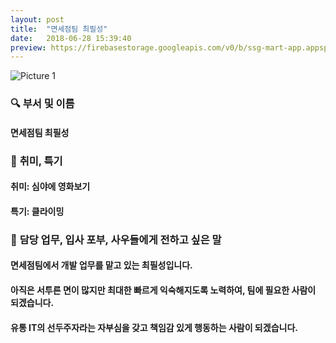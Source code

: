 ```yaml
---
layout: post
title:  "면세점팀 최필성"
date:   2018-06-28 15:39:40
preview: https://firebasestorage.googleapis.com/v0/b/ssg-mart-app.appspot.com/o/%EB%8F%99%EA%B8%B0%EC%82%AC%EC%A7%84%2F191928.jpg?alt=media&token=30c3cdf7-6c55-46f6-9312-830e210b50d0
---
```


![Picture 1](https://firebasestorage.googleapis.com/v0/b/ssg-mart-app.appspot.com/o/%EC%85%80%EC%B9%B4%2F%ED%95%84%EC%84%B1.jpg?alt=media&token=57f88459-adcb-4e69-9e19-2d824fc7ce7f)


### 🔍 **부서 및 이름**
    
  #### 면세점팀 최필성

### 🔔 **취미, 특기**

  #### 취미: 심야에 영화보기
   
  #### 특기: 클라이밍

### 🔔 **담당 업무, 입사 포부, 사우들에게 전하고 싶은 말**
 
  #### 면세점팀에서 개발 업무를 맡고 있는 최필성입니다.
    
  #### 아직은 서투른 면이 많지만 최대한 빠르게 익숙해지도록 노력하여, 팀에 필요한 사람이 되겠습니다.
    
  #### 유통 IT의 선두주자라는 자부심을 갖고 책임감 있게 행동하는 사람이 되겠습니다.
